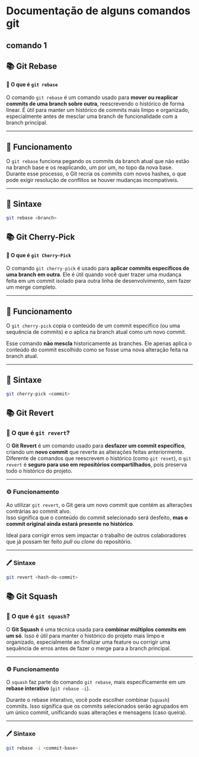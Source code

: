 # Documentação de alguns comandos git

## comando 1


## 📚 Git Rebase

#### 🧩 O que é `git rebase` 

O comando `git rebase` é um comando usado para **mover ou reaplicar commits de uma branch sobre outra**, reescrevendo o histórico de forma linear. É útil para manter um histórico de commits mais limpo e organizado, especialmente antes de mesclar uma branch de funcionalidade com a branch principal.

---

## 📌 Funcionamento

O `git rebase` funciona pegando os commits da branch atual que não estão na branch base e os reaplicando, um por um, no topo da nova base. Durante esse processo, o Git recria os commits com novos hashes, o que pode exigir resolução de conflitos se houver mudanças incompatíveis.

---

## 🧾 Sintaxe

```bash
git rebase <branch>
```

## 📚 Git Cherry-Pick

#### 🧩 O que é `git Cherry-Pick` 

O comando `git cherry-pick` é usado para **aplicar commits específicos de uma branch em outra**. Ele é útil quando você quer trazer uma mudança feita em um commit isolado para outra linha de desenvolvimento, sem fazer um merge completo.

---

## 📌 Funcionamento

O `git cherry-pick` copia o conteúdo de um commit específico (ou uma sequência de commits) e o aplica na branch atual como um novo commit.

Esse comando **não mescla** historicamente as branches. Ele apenas aplica o conteúdo do commit escolhido como se fosse uma nova alteração feita na branch atual.

---

## 🧾 Sintaxe

```bash
git cherry-pick <commit>
```

## 📚 Git Revert

### 🧩 O que é `git revert`?

O **Git Revert** é um comando usado para **desfazer um commit específico**, criando um **novo commit** que reverte as alterações feitas anteriormente.  
Diferente de comandos que reescrevem o histórico (como `git reset`), o `git revert` é **seguro para uso em repositórios compartilhados**, pois preserva todo o histórico do projeto.

---

### ⚙️ Funcionamento

Ao utilizar `git revert`, o Git gera um novo commit que contém as alterações contrárias ao commit alvo.  
Isso significa que o conteúdo do commit selecionado será desfeito, **mas o commit original ainda estará presente no histórico**.

Ideal para corrigir erros sem impactar o trabalho de outros colaboradores que já possam ter feito *pull* ou *clone* do repositório.

---

### 🖊️ Sintaxe

```bash
git revert <hash-do-commit>
```
## 📚 Git Squash

### 🧩 O que é `git squash`?

O **Git Squash** é uma técnica usada para **combinar múltiplos commits em um só**. Isso é útil para manter o histórico do projeto mais limpo e organizado, especialmente ao finalizar uma feature ou corrigir uma sequência de erros antes de fazer o merge para a branch principal.

---

### ⚙️ Funcionamento

O `squash` faz parte do comando `git rebase`, mais especificamente em um **rebase interativo** (`git rebase -i`).

Durante o rebase interativo, você pode escolher combinar (`squash`) commits. Isso significa que os commits selecionados serão agrupados em um único commit, unificando suas alterações e mensagens (caso queira).

---

### 🖊️ Sintaxe

```bash
git rebase -i <commit-base>
